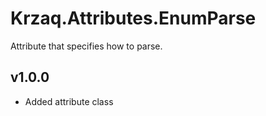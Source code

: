﻿# Krzaq.Attributes.EnumParse
Attribute that specifies how to parse.

## v1.0.0
* Added attribute class
